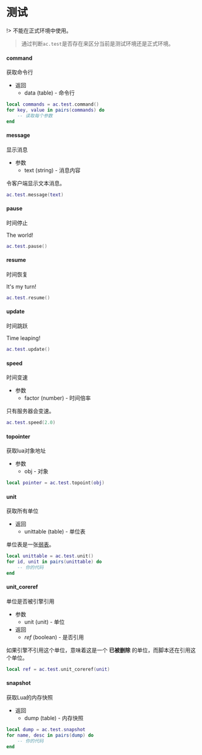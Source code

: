 # 测试

!> 不能在正式环境中使用。

> 通过判断`ac.test`是否存在来区分当前是测试环境还是正式环境。

#### command
获取命令行

* 返回
    * data (table) - 命令行

```lua
local commands = ac.test.command()
for key, value in pairs(commands) do
    -- 读取每个参数
end
```

#### message
显示消息

* 参数
    * text (string) - 消息内容

令客户端显示文本消息。

```lua
ac.test.message(text)
```

#### pause
时间停止

The world!

```lua
ac.test.pause()
```

#### resume
时间恢复

It's my turn!

```lua
ac.test.resume()
```

#### update
时间跳跃

Time leaping!

```lua
ac.test.update()
```

#### speed
时间变速

* 参数
    * factor (number) - 时间倍率

只有服务器会变速。

```lua
ac.test.speed(2.0)
```

#### topointer
获取lua对象地址

* 参数
    * obj - 对象

```lua
local pointer = ac.test.topoint(obj)
```

#### unit
获取所有单位

* 返回
    * unittable (table) - 单位表

单位表是一张[弱表]。

```lua
local unittable = ac.test.unit()
for id, unit in pairs(unittable) do
    -- 你的代码
end
```

#### unit_coreref
单位是否被引擎引用

* 参数
    * unit (unit) - 单位
* 返回
    * *ref* (boolean) - 是否引用

如果引擎不引用这个单位，意味着这是一个 **已被删除** 的单位，而脚本还在引用这个单位。

```lua
local ref = ac.test.unit_coreref(unit)
```

#### snapshot
获取Lua的内存快照

* 返回
    * dump (table) - 内存快照

```lua
local dump = ac.test.snapshot
for name, desc in pairs(dump) do
    -- 你的代码
end
```

[弱表]: http://cloudwu.github.io/lua53doc/manual.html#2.5.2
[draw_circle]: /ac/api/test?id=draw_circle
[draw_rect]: /ac/api/test?id=draw_rect
